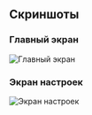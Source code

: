 ## Скриншоты

### Главный экран
![Главный экран](![Screenshot_main_page](https://github.com/user-attachments/assets/39040ff3-af6d-4759-9942-499892e4bd13)
)

### Экран настроек
![Экран настроек](./screenshots/settings-screen.png)
